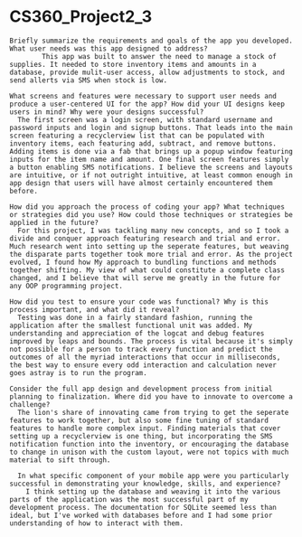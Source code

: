 # CS360_Project2_3


    Briefly summarize the requirements and goals of the app you developed. What user needs was this app designed to address?
			This app was built to answer the need to manage a stock of supplies. It needed to store inventory items and amounts in a database, provide mulit-user access, allow adjustments to stock, and send allerts via SMS when stock is low.
   
    What screens and features were necessary to support user needs and produce a user-centered UI for the app? How did your UI designs keep users in mind? Why were your designs successful?
      The first screen was a login screen, with standard username and password inputs and login and signup buttons. That leads into the main screen featuring a recyclerview list that can be populated with inventory items, each featuring add, subtract, and remove buttons. Adding items is done via a fab that brings up a popup window featuring inputs for the item name and amount. One final screen features simply a button enabling SMS notifications. I believe the screens and layouts are intuitive, or if not outright intuitive, at least common enough in app design that users will have almost certainly encountered them before.
      
    How did you approach the process of coding your app? What techniques or strategies did you use? How could those techniques or strategies be applied in the future?
      For this project, I was tackling many new concepts, and so I took a divide and conquer approach featuring research and trial and error. Much research went into setting up the seperate features, but weaving the disparate parts together took more trial and error. As the project evolved, I found how My approach to bundling functions and methods together shifting. My view of what could constitute a complete class changed, and I believe that will serve me greatly in the future for any OOP programming project.
    
    How did you test to ensure your code was functional? Why is this process important, and what did it reveal?
      Testing was done in a fairly standard fashion, running the application after the smallest functional unit was added. My understanding and appreciation of the logcat and debug features improved by leaps and bounds. The process is vital because it's simply not possible for a person to track every function and predict the outcomes of all the myriad interactions that occur in milliseconds, the best way to ensure every odd interaction and calculation never goes astray is to run the program.
      
    Consider the full app design and development process from initial planning to finalization. Where did you have to innovate to overcome a challenge?
      The lion's share of innovating came from trying to get the seperate features to work together, but also some fine tuning of standard features to handle more complex input. Finding materials that cover setting up a recyclerview is one thing, but incorporating the SMS notification function into the inventory, or encouraging the database to change in unison with the custom layout, were not topics with much material to sift through.
      
      In what specific component of your mobile app were you particularly successful in demonstrating your knowledge, skills, and experience?
        I think setting up the database and weaving it into the various parts of the application was the most successful part of my development process. The documentation for SQLite seemed less than ideal, but I've worked with databases before and I had some prior understanding of how to interact with them.

